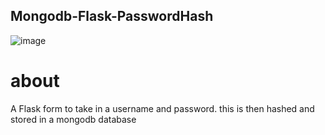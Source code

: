## Mongodb-Flask-PasswordHash
![image]('https://github.com/danlove99/Mongodb-Flask-PasswordHash/image.png')
# about
A Flask form to take in a username and password. this is then hashed and stored in a mongodb database

